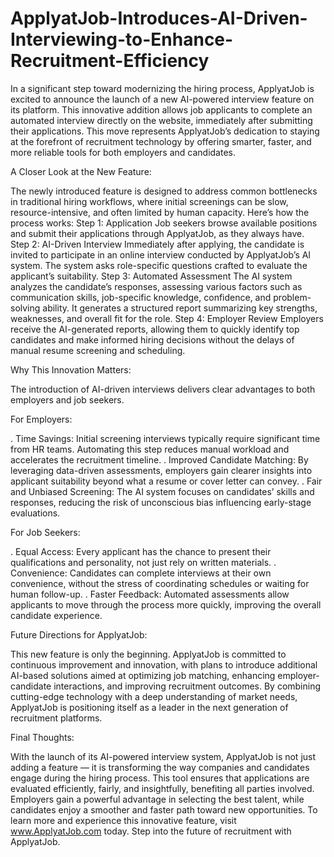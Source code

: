 # ApplyatJob-Introduces-AI-Driven-Interviewing-to-Enhance-Recruitment-Efficiency
In a significant step toward modernizing the hiring process, ApplyatJob is excited to announce the launch of a new AI-powered interview feature on its platform. This innovative addition allows job applicants to complete an automated interview directly on the website, immediately after submitting their applications. This move represents ApplyatJob’s dedication to staying at the forefront of recruitment technology by offering smarter, faster, and more reliable tools for both employers and candidates.

A Closer Look at the New Feature:

The newly introduced feature is designed to address common bottlenecks in traditional hiring workflows, where initial screenings can be slow, resource-intensive, and often limited by human capacity. Here’s how the process works:
Step 1: Application
Job seekers browse available positions and submit their applications through ApplyatJob, as they always have.
Step 2: AI-Driven Interview
Immediately after applying, the candidate is invited to participate in an online interview conducted by ApplyatJob’s AI system. The system asks role-specific questions crafted to evaluate the applicant’s suitability.
Step 3: Automated Assessment
The AI system analyzes the candidate’s responses, assessing various factors such as communication skills, job-specific knowledge, confidence, and problem-solving ability. It generates a structured report summarizing key strengths, weaknesses, and overall fit for the role.
Step 4: Employer Review
Employers receive the AI-generated reports, allowing them to quickly identify top candidates and make informed hiring decisions without the delays of manual resume screening and scheduling.

Why This Innovation Matters:

The introduction of AI-driven interviews delivers clear advantages to both employers and job seekers.

For Employers:

. Time Savings: Initial screening interviews typically require significant time from HR teams. Automating this step reduces manual workload and accelerates the recruitment timeline.
. Improved Candidate Matching: By leveraging data-driven assessments, employers gain clearer insights into applicant suitability beyond what a resume or cover letter can convey.
. Fair and Unbiased Screening: The AI system focuses on candidates’ skills and responses, reducing the risk of unconscious bias influencing early-stage evaluations.

For Job Seekers:

. Equal Access: Every applicant has the chance to present their qualifications and personality, not just rely on written materials.
. Convenience: Candidates can complete interviews at their own convenience, without the stress of coordinating schedules or waiting for human follow-up.
. Faster Feedback: Automated assessments allow applicants to move through the process more quickly, improving the overall candidate experience.

Future Directions for ApplyatJob:

This new feature is only the beginning. ApplyatJob is committed to continuous improvement and innovation, with plans to introduce additional AI-based solutions aimed at optimizing job matching, enhancing employer-candidate interactions, and improving recruitment outcomes. By combining cutting-edge technology with a deep understanding of market needs, ApplyatJob is positioning itself as a leader in the next generation of recruitment platforms.

Final Thoughts:

With the launch of its AI-powered interview system, ApplyatJob is not just adding a feature — it is transforming the way companies and candidates engage during the hiring process. This tool ensures that applications are evaluated efficiently, fairly, and insightfully, benefiting all parties involved. Employers gain a powerful advantage in selecting the best talent, while candidates enjoy a smoother and faster path toward new opportunities.
To learn more and experience this innovative feature, visit www.ApplyatJob.com today. Step into the future of recruitment with ApplyatJob.
